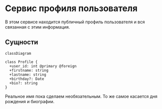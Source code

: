 # Сервис профиля пользователя

В этом сервисе находится публичный профиль пользователя и вся связанная с этим информация.

## Сущности

```mermaid
classDiagram

class Profile {
  +user_id: int @primary @foreign
  +firstname: string
  +lastname: string
  +birthday?: Date
  +bio?: string
}
```

Реальное имя пока сделаем необязательным.
То же самое касается дня рождения и биографии.